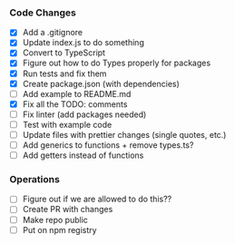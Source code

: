 ### Code Changes

- [x] Add a .gitignore
- [x] Update index.js to do something
- [x] Convert to TypeScript
- [x] Figure out how to do Types properly for packages
- [x] Run tests and fix them
- [x] Create package.json (with dependencies)
- [ ] Add example to README.md
- [x] Fix all the TODO: comments
- [ ] Fix linter (add packages needed)
- [ ] Test with example code
- [ ] Update files with prettier changes (single quotes, etc.)
- [ ] Add generics to functions + remove types.ts?
- [ ] Add getters instead of functions

### Operations

- [ ] Figure out if we are allowed to do this??
- [ ] Create PR with changes
- [ ] Make repo public
- [ ] Put on npm registry
